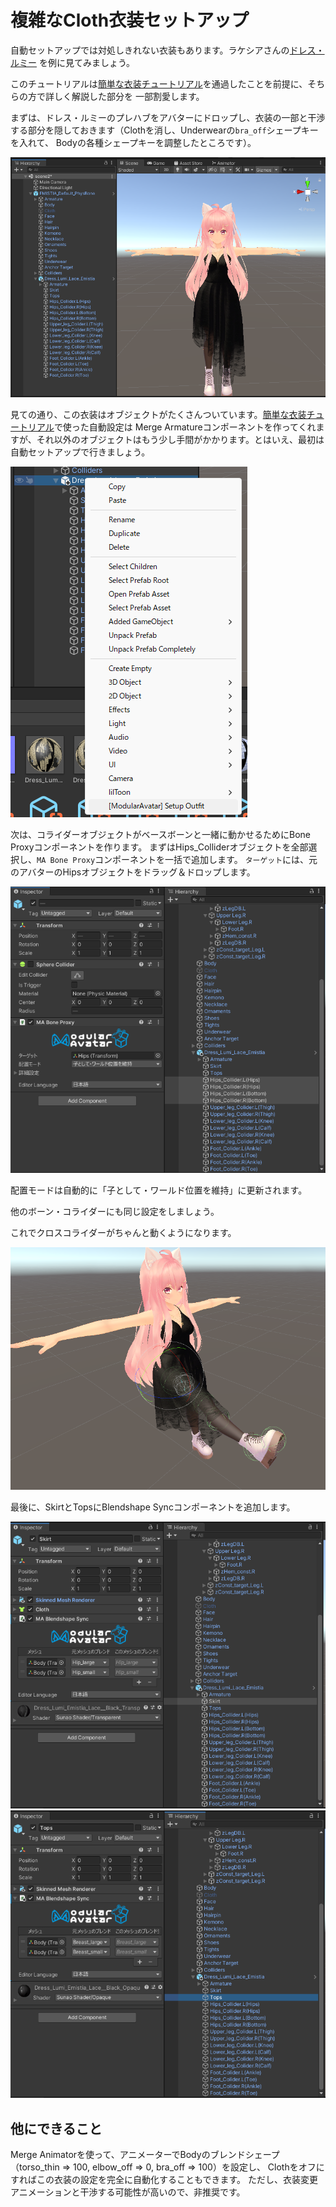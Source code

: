 ﻿---
sidebar_position: 2
sidebar_label: 複雑なCloth衣装セットアップ
---

# 複雑なCloth衣装セットアップ

自動セットアップでは対処しきれない衣装もあります。ラケシアさんの[ドレス・ルミー](https://lachexia.booth.pm/items/3763311)
を例に見てみましょう。

このチュートリアルは[簡単な衣装チュートリアル](/docs/clothing)を通過したことを前提に、そちらの方で詳しく解説した部分を
一部割愛します。

まずは、ドレス・ルミーのプレハブをアバターにドロップし、衣装の一部と干渉する部分を隠しておきます（Clothを消し、Underwearの`bra_off`シェープキーを入れて、
Bodyの各種シェープキーを調整したところです）。

![初期状態](initial_state.png)

見ての通り、この衣装はオブジェクトがたくさんついています。[簡単な衣装チュートリアル](/docs/clothing)で使った自動設定は
Merge Armatureコンポーネントを作ってくれますが、それ以外のオブジェクトはもう少し手間がかかります。とはいえ、最初は
自動セットアップで行きましょう。

![基本設定](base_setup.png)

次は、コライダーオブジェクトがベースボーンと一緒に動かせるためにBone Proxyコンポーネントを作ります。
まずはHips_Colliderオブジェクトを全部選択し、`MA Bone Proxy`コンポーネントを一括で追加します。
`ターゲット`には、元のアバターのHipsオブジェクトをドラッグ＆ドロップします。

![Hipsコライダー設定](hips_collider.png)

配置モードは自動的に「子として・ワールド位置を維持」に更新されます。

他のボーン・コライダーにも同じ設定をしましょう。

これでクロスコライダーがちゃんと動くようになります。

![足コライダー、ヨシッ！](colliders_work.png)

最後に、SkirtとTopsにBlendshape Syncコンポーネントを追加します。

![Skirtのブレンドシェープ同期設定](blendshape_sync_skirt.png)
![Hipsのブレンドシェープ同期設定](blendshape_sync_tops.png)


## 他にできること

Merge Animatorを使って、アニメーターでBodyのブレンドシェープ（torso_thin => 100, elbow_off => 0, bra_off => 100）を設定し、
Clothをオフにすればこの衣装の設定を完全に自動化することもできます。
ただし、衣装変更アニメーションと干渉する可能性が高いので、非推奨です。